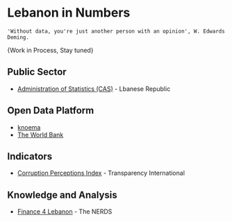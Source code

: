 # Lebanon in Numbers
```
'Without data, you're just another person with an opinion', W. Edwards Deming.
```

{Work in Process, Stay tuned}

## Public Sector
* [Administration of Statistics (CAS)](http://www.cas.gov.lb/) - Lbanese Republic

## Open Data Platform
* [knoema](https://knoema.com/atlas/Lebanon)
* [The World Bank](https://data.worldbank.org/country/lebanon) 


## Indicators
* [Corruption Perceptions Index](https://www.transparency.org/country/LBN) - Transparency International


## Knowledge and Analysis
* [Finance 4 Lebanon](https://finance4lebanon.com/) - The NERDS
